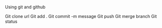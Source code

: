 Using git and github

Git clone url
Git add .
Git commit -m message
Git push
Git merge branch
Git status

